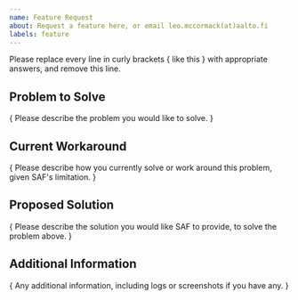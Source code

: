```yaml
---
name: Feature Request
about: Request a feature here, or email leo.mccormack(at)aalto.fi
labels: feature
---
```


Please replace every line in curly brackets { like this } with appropriate answers, and remove this line.

## Problem to Solve

{ Please describe the problem you would like to solve. }

## Current Workaround

{ Please describe how you currently solve or work around this problem, given SAF's limitation. }

## Proposed Solution

{ Please describe the solution you would like SAF to provide, to solve the problem above. }

## Additional Information

{ Any additional information, including logs or screenshots if you have any. }
